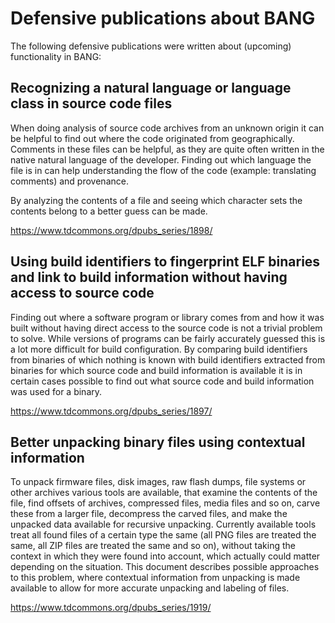 # Defensive publications about BANG

The following defensive publications were written about (upcoming) functionality in BANG:

## Recognizing a natural language or language class in source code files

When doing analysis of source code archives from an unknown origin it can be
helpful to find out where the code originated from geographically. Comments in
these files can be helpful, as they are quite often written in the native
natural language of the developer. Finding out which language the file is in
can help understanding the flow of the code (example: translating comments) and
provenance.

By analyzing the contents of a file and seeing which character sets the contents
belong to a better guess can be made.

https://www.tdcommons.org/dpubs_series/1898/

## Using build identifiers to fingerprint ELF binaries and link to build information without having access to source code

Finding out where a software program or library comes from and how it was built
without having direct access to the source code is not a trivial problem to
solve. While versions of programs can be fairly accurately guessed this is a
lot more difficult for build configuration. By comparing build identifiers from
binaries of which nothing is known with build identifiers extracted from
binaries for which source code and build information is available it is in
certain cases possible to find out what source code and build information was
used for a binary.

https://www.tdcommons.org/dpubs_series/1897/

## Better unpacking binary files using contextual information

To unpack firmware files, disk images, raw flash dumps, file systems or other
archives various tools are available, that examine the contents of the file,
find offsets of archives, compressed files, media files and so on, carve these
from a larger file, decompress the carved files, and make the unpacked data
available for recursive unpacking. Currently available tools treat all found
files of a certain type the same (all PNG files are treated the same, all ZIP
files are treated the same and so on), without taking the context in which
they were found into account, which actually could matter depending on the
situation. This document describes possible approaches to this problem, where
contextual information from unpacking is made available to allow for more
accurate unpacking and labeling of files.

https://www.tdcommons.org/dpubs_series/1919/
